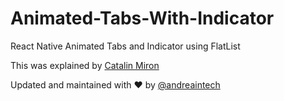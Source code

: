 # Animated-Tabs-With-Indicator
React Native Animated Tabs and Indicator using FlatList


This was explained by [Catalin Miron](https://www.youtube.com/watch?v=ZiSN9uik6OY)


Updated and maintained with ❤️ by [@andreaintech](https://andreaintech.github.io/web/)
